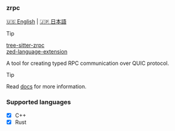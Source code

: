 ### zrpc

[🇺🇸 English](README.md) | [🇯🇵 日本語](README_jap.md)

> [!TIP]
> [tree-sitter-zrpc](https://github.com/Akzestia/tree-sitter-zrpc) </br>
> [zed-language-extension](https://github.com/Akzestia/zed-zrpc)

A tool for creating typed RPC communication over QUIC protocol. <br/>
> [!TIP]
> Read [docs](https://github.com/Akzestia/zrpc/tree/main/docs) for more information.

### Supported languages

- [X] C++
- [X] Rust
